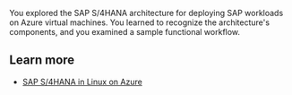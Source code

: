 You explored the SAP S/4HANA architecture for deploying SAP workloads on Azure virtual machines. You learned to recognize the architecture's components, and you examined a sample functional workflow.

## Learn more

- [SAP S/4HANA in Linux on Azure](/azure/architecture/reference-architectures/sap/sap-s4hana)
